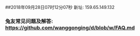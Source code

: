 ##2018年09月28日07时12分07秒 新址: 159.65.149.132
### 兔友常见问题及解答: https://github.com/wanggonging/d/blob/w/FAQ.md
